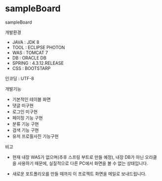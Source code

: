 # sampleBoard
sampleBoard

개발환경 
- JAVA : JDK 8
- TOOL : ECLIPSE PHOTON 
- WAS : TOMCAT 7
- DB : ORACLE DB
- SPRING : 4.3.12.RELEASE
- CSS : BOOTSTARP

인코딩 : UTF-8

개발기능
- 기본적인 테이블 화면
- 댓글 미구현
- 로그인 미구현
- 페이징 기능 구현
- 분류 기능 구현
- 검색 기능 구현
- 유저 프로필사진 기능구현

비고
- 현재 내장 WAS가 없으며(추후 스프링 부트로 만들 예정), 내장 DB가 아닌 오라클을 사용하기 때문에, 
  실질적으로 다른 PC에서 화면을 볼 수 없는 상태입니다.
  
- 새로운 포트폴리오를 만들 때까지 이 프로젝트 화면을 메일로 보내드립니다.
